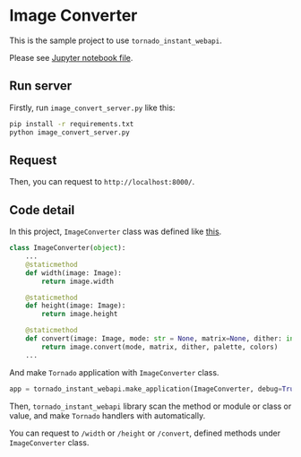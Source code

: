 # Image Converter

This is the sample project to use `tornado_instant_webapi`.

Please see [Jupyter notebook file](./readme.ipynb).

## Run server

Firstly, run `image_convert_server.py` like this:
```bash
pip install -r requirements.txt
python image_convert_server.py
```

## Request

Then, you can request to `http://localhost:8000/`.

## Code detail

In this project, `ImageConverter` class was defined like [this](./readme.ipynb).

```python
class ImageConverter(object):
    ...
    @staticmethod
    def width(image: Image):
        return image.width

    @staticmethod
    def height(image: Image):
        return image.height

    @staticmethod
    def convert(image: Image, mode: str = None, matrix=None, dither: int = None, palette: int = 0, colors: int = 256):
        return image.convert(mode, matrix, dither, palette, colors)
    ...
```

And make `Tornado` application with `ImageConverter` class.

```python
app = tornado_instant_webapi.make_application(ImageConverter, debug=True)
```

Then, `tornado_instant_webapi` library scan the method or module or class or value, and make `Tornado` handlers with automatically.

You can request to `/width` or `/height` or `/convert`, defined methods under `ImageConverter` class.
